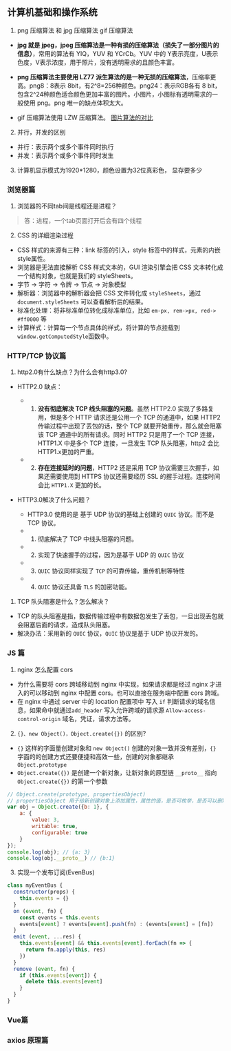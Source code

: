 ## 计算机基础和操作系统
1. png 压缩算法 和 jpg 压缩算法 gif 压缩算法
* **jpg 就是 jpeg，jpeg 压缩算法是一种有损的压缩算法（损失了一部分图片的信息）**，常用的算法有 YIQ，YUV 和 YCrCb。YUV 中的 Y表示亮度，U表示色度，V表示浓度，用于照片，没有透明需求的且颜色丰富。 

* **png 压缩算法主要使用 LZ77 派生算法的是一种无损的压缩算法**，压缩率更高。png8：8表示 8bit，有2^8=256种颜色。png24：表示RGB各有 8 bit，包含2^24种颜色适合颜色更加丰富的图片。小图片，小图标有透明需求的一般使用 png。png 唯一的缺点体积太大。

* gif 压缩算法使用 LZW 压缩算法。
[图片算法的对比](https://zhuanlan.zhihu.com/p/156639005)
[](https://blog.csdn.net/qq_42033567/article/details/107870246)

2. 并行，并发的区别
* 并行：表示两个或多个事件同时执行
* 并发：表示两个或多个事件同时发生

3. 计算机显示模式为1920*1280，颜色设置为32位真彩色， 显存要多少


### 浏览器篇
1. 浏览器的不同tab间是线程还是进程？
> 答：进程，一个tab页面打开后会有四个线程

2. CSS 的详细渲染过程
* CSS 样式的来源有三种：link 标签的引入，style 标签中的样式，元素的内嵌style属性。
* 浏览器是无法直接解析 CSS 样式文本的，GUI 渲染引擎会把 CSS 文本转化成一个结构对象，也就是我们的 styleSheets。
* 字节 → 字符 → 令牌 → 节点 → 对象模型
* 解析器：浏览器中的解析器会把 CSS 文件转化成 `styleSheets`，通过 `document.styleSheets` 可以查看解析后的结果。
* 标准化处理：将非标准单位转化成标准单位，比如 `em-px, rem->px, red-> #ff0000` 等
* 计算样式：计算每一个节点具体的样式，将计算的节点挂载到 `window.getComputedStyle`函数中。


### HTTP/TCP 协议篇
1. http2.0有什么缺点？为什么会有http3.0?
* HTTP2.0 缺点：
   - 1. **没有彻底解决 TCP 线头阻塞的问题**。虽然 HTTP2.0 实现了多路复用，但是多个 HTTP 请求还是公用一个 TCP 的通道中，如果 HTTP2 传输过程中出现了丢包的话，整个 TCP 就要开始重传，那么就会阻塞 该 TCP 通道中的所有请求。同时 HTTP2 只是用了一个 TCP 连接，HTTP1.X 中是多个 TCP 连接，一旦发生 TCP 队头阻塞，http2 会比 HTTP1.x更加的严重。
   - 2. **存在连接延时的问题**，HTTP2 还是采用 TCP 协议需要三次握手，如果还需要使用到 HTTPS 协议还需要经历 SSL 的握手过程。连接时间会比 `HTTP1.X` 更加的长。

* HTTP3.0解决了什么问题？
    -  HTTP3.0 使用的是 基于 UDP 协议的基础上创建的 `QUIC` 协议。而不是 TCP 协议。
    - 1. 彻底解决了  TCP  中线头阻塞的问题。
    - 2. 实现了快速握手的过程，因为是基于 UDP 的 `QUIC` 协议
    - 3. `QUIC` 协议同样实现了 `TCP` 的可靠传输，重传机制等特性
    - 4. `QUIC` 协议还具备 `TLS` 的加密功能。


1. TCP 队头阻塞是什么？怎么解决？
* TCP 的队头阻塞是指，数据传输过程中有数据包发生了丢包，一旦出现丢包就会阻塞后面的请求，造成队头阻塞。
* 解决办法：采用新的 `QUIC` 协议，`QUIC` 协议是基于 UDP 协议开发的。



### JS 篇
1. nginx 怎么配置 cors 
* 为什么需要将 cors 跨域移动到 nginx 中实现，如果请求都是经过 nginx 才进入的可以移动到 nginx 中配置 cors。也可以直接在服务端中配置 cors 跨域。
* 在 nginx 中通过 server 中的 location 配置项中 写入 `if` 判断请求的域名信息，如果命中就通过`add_header` 写入允许跨域的请求源 `Allow-access-control-origin` 域名，凭证，请求方法等。

2. `{}、new Object()，Object.create({})` 的区别?
* `{}` 这样的字面量创建对象和 `new Object()` 创建的对象一致并没有差别，`{}` 字面的的创建方式还要便捷和高效一些，创建的对象都继承 `Object.prototype`
* `Object.create({})` 是创建一个新对象，让新对象的原型链 `__proto__` 指向 `Object.create({})` 的第一个参数
``` js
// Object.create(prototype, propertiesObject)
// propertiesObject 用于给新创建对象上添加属性，属性的值，是否可枚举，是否可以删除等。
var obj = Object.create({b: 1}, {
    a: {
        value: 3,
        writable: true,
        configurable: true
    }
});
console.log(obj); // {a: 3}
console.log(obj.__proto__) // {b:1}
```
3. 实现一个发布订阅(EvenBus)
``` js
class myEventBus {
  constructor(props) {
    this.events = {}
  }
  on (event, fn) {
    const events = this.events
    events[event] ? events[event].push(fn) : (events[event] = [fn])
  }
  emit (event, ...res) {
    this.events[event] && this.events[event].forEach(fn => {
      return fn.apply(this, res)
    })
  }
  remove (event, fn) {
    if (this.events[event]) {
      delete this.events[event]
    }
  }
}
```







### Vue篇


### axios 原理篇 








